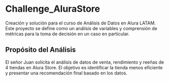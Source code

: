 # Challenge_AluraStore
Creación y solución para el curso de Análisis de Datos en Alura LATAM. Este proyecto se define como un análisis de variables y comprensión de métricas para la toma de decisión en un caso en particular.
## Propósito del Análisis
El señor Juan solicita el análisis de datos de venta, rendimiento y reeñas de 4 tiendas en Alura Store. El objetivo es identificar la tienda menos eficiente y presentar una recomendación final basado en los datos.
